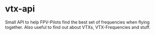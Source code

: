 # vtx-api
Small API to help FPV-Pilots find the best set of frequencies when flying together. Also useful to find out about VTXs, VTX-Frequencies and stuff.
